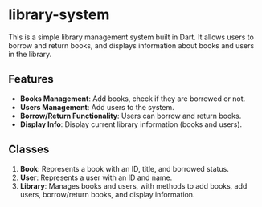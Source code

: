 # library-system
This is a simple library management system built in Dart. It allows users to borrow and return books, and displays information about books and users in the library.

## Features

- **Books Management**: Add books, check if they are borrowed or not.
- **Users Management**: Add users to the system.
- **Borrow/Return Functionality**: Users can borrow and return books.
- **Display Info**: Display current library information (books and users).

## Classes

1. **Book**: Represents a book with an ID, title, and borrowed status.
2. **User**: Represents a user with an ID and name.
3. **Library**: Manages books and users, with methods to add books, add users, borrow/return books, and display information.
